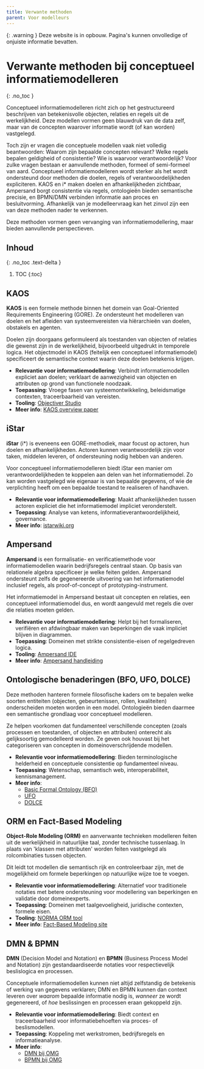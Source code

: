 ```yaml
---
title: Verwante methoden
parent: Voor modelleurs
---
```


{: .warning }
Deze website is in opbouw. Pagina's kunnen onvolledige of onjuiste informatie bevatten.

# Verwante methoden bij conceptueel informatiemodelleren
{: .no_toc }

Conceptueel informatiemodelleren richt zich op het gestructureerd beschrijven van betekenisvolle objecten, relaties en regels uit de werkelijkheid. Deze modellen vormen geen blauwdruk van de data zelf, maar van de concepten waarover informatie wordt (of kan worden) vastgelegd.

Toch zijn er vragen die conceptuele modellen vaak niet volledig beantwoorden: Waarom zijn bepaalde concepten relevant? Welke regels bepalen geldigheid of consistentie? Wie is waarvoor verantwoordelijk? Voor zulke vragen bestaan er aanvullende methoden, formeel of semi-formeel van aard. Conceptueel informatiemodelleren wordt sterker als het wordt ondersteund door methoden die doelen, regels of verantwoordelijkheden expliciteren. KAOS en i\* maken doelen en afhankelijkheden zichtbaar, Ampersand borgt consistentie via regels, ontologieën bieden semantische precisie, en BPMN/DMN verbinden informatie aan proces en besluitvorming. Afhankelijk van je modelleervraag kan het zinvol zijn een van deze methoden nader te verkennen.

Deze methoden vormen geen vervanging van informatiemodellering, maar bieden aanvullende perspectieven.

## Inhoud
{: .no_toc .text-delta }
1. TOC
{:toc}

## KAOS

**KAOS** is een formele methode binnen het domein van Goal-Oriented Requirements Engineering (GORE). Ze ondersteunt het modelleren van doelen en het afleiden van systeemvereisten via hiërarchieën van doelen, obstakels en agenten.

Doelen zijn doorgaans geformuleerd als toestanden van objecten of relaties die gewenst zijn in de werkelijkheid, bijvoorbeeld uitgedrukt in temporele logica. Het objectmodel in KAOS (feitelijk een conceptueel informatiemodel) specificeert de semantische context waarin deze doelen betekenis krijgen.

- **Relevantie voor informatiemodellering**: Verbindt informatiemodellen expliciet aan doelen; verklaart de aanwezigheid van objecten en attributen op grond van functionele noodzaak.
- **Toepassing**: Vroege fasen van systeemontwikkeling, beleidsmatige contexten, traceerbaarheid van vereisten.
- **Tooling**: [Objectiver Studio](https://www.objectiver.com/)
- **Meer info**: [KAOS overview paper](https://www.researchgate.net/publication/220869153_A_Goal-Oriented_Requirements_Engineering_Framework)

## iStar

**iStar** (i\*) is eveneens een GORE-methodiek, maar focust op actoren, hun doelen en afhankelijkheden. Actoren kunnen verantwoordelijk zijn voor taken, middelen leveren, of ondersteuning nodig hebben van anderen.

Voor conceptueel informatiemodelleren biedt iStar een manier om verantwoordelijkheden te koppelen aan delen van het informatiemodel. Zo kan worden vastgelegd wie eigenaar is van bepaalde gegevens, of wie de verplichting heeft om een bepaalde toestand te realiseren of handhaven.

- **Relevantie voor informatiemodellering**: Maakt afhankelijkheden tussen actoren expliciet die het informatiemodel impliciet veronderstelt.
- **Toepassing**: Analyse van ketens, informatieverantwoordelijkheid, governance.
- **Meer info**: [istarwiki.org](https://istarwiki.org)

## Ampersand

**Ampersand** is een formalisatie- en verificatiemethode voor informatiemodellen waarin bedrijfsregels centraal staan. Op basis van relationele algebra specificeer je welke feiten gelden. Ampersand ondersteunt zelfs de gegenereerde uitvoering van het informatiemodel inclusief regels, als proof-of-concept of prototyping-instrument.

Het informatiemodel in Ampersand bestaat uit concepten en relaties, een conceptueel informatiemodel dus, en wordt aangevuld met regels die over die relaties moeten gelden.

- **Relevantie voor informatiemodellering**: Helpt bij het formaliseren, verifiëren en afdwingbaar maken van beperkingen die vaak impliciet blijven in diagrammen.
- **Toepassing**: Domeinen met strikte consistentie-eisen of regelgedreven logica.
- **Tooling**: [Ampersand IDE](https://ampersandtarski.github.io/)
- **Meer info**: [Ampersand handleiding](https://ampersandtarski.github.io/Manual/)

## Ontologische benaderingen (BFO, UFO, DOLCE)

Deze methoden hanteren formele filosofische kaders om te bepalen welke soorten entiteiten (objecten, gebeurtenissen, rollen, kwaliteiten) onderscheiden moeten worden in een model. Ontologieën bieden daarmee een semantische grondlaag voor conceptueel modelleren.

Ze helpen voorkomen dat fundamenteel verschillende concepten (zoals processen en toestanden, of objecten en attributen) onterecht als gelijksoortig gemodelleerd worden. Ze geven ook houvast bij het categoriseren van concepten in domeinoverschrijdende modellen.

- **Relevantie voor informatiemodellering**: Bieden terminologische helderheid en conceptuele consistentie op fundamenteel niveau.
- **Toepassing**: Wetenschap, semantisch web, interoperabiliteit, kennismanagement.
- **Meer info**:
  - [Basic Formal Ontology (BFO)](https://basic-formal-ontology.org/)
  - [UFO](https://nemo.inf.ufes.br/projects/ufo/)
  - [DOLCE](http://www.loa.istc.cnr.it/index.php/DOLCE)

## ORM en Fact-Based Modeling

**Object-Role Modeling (ORM)** en aanverwante technieken modelleren feiten uit de werkelijkheid in natuurlijke taal, zonder technische tussenlaag. In plaats van 'klassen met attributen' worden feiten vastgelegd als rolcombinaties tussen objecten.

Dit leidt tot modellen die semantisch rijk en controleerbaar zijn, met de mogelijkheid om formele beperkingen op natuurlijke wijze toe te voegen.

- **Relevantie voor informatiemodellering**: Alternatief voor traditionele notaties met betere ondersteuning voor modellering van beperkingen en validatie door domeinexperts.
- **Toepassing**: Domeinen met taalgevoeligheid, juridische contexten, formele eisen.
- **Tooling**: [NORMA ORM tool](https://www.orm.net/)
- **Meer info**: [Fact-Based Modeling site](https://www.factbasedmodeling.org/)

## DMN & BPMN

**DMN** (Decision Model and Notation) en **BPMN** (Business Process Model and Notation) zijn gestandaardiseerde notaties voor respectievelijk beslislogica en processen.

Conceptuele informatiemodellen kunnen niet altijd zelfstandig de betekenis of werking van gegevens verklaren; DMN en BPMN kunnen dan context leveren over *waarom* bepaalde informatie nodig is, *wanneer* ze wordt gegenereerd, of *hoe* beslissingen en processen eraan gekoppeld zijn.

- **Relevantie voor informatiemodellering**: Biedt context en traceerbaarheid voor informatiebehoeften via proces- of beslismodellen.
- **Toepassing**: Koppeling met werkstromen, bedrijfsregels en informatieanalyse.
- **Meer info**:
  - [DMN bij OMG](https://www.omg.org/dmn/)
  - [BPMN bij OMG](https://www.omg.org/spec/BPMN/)
